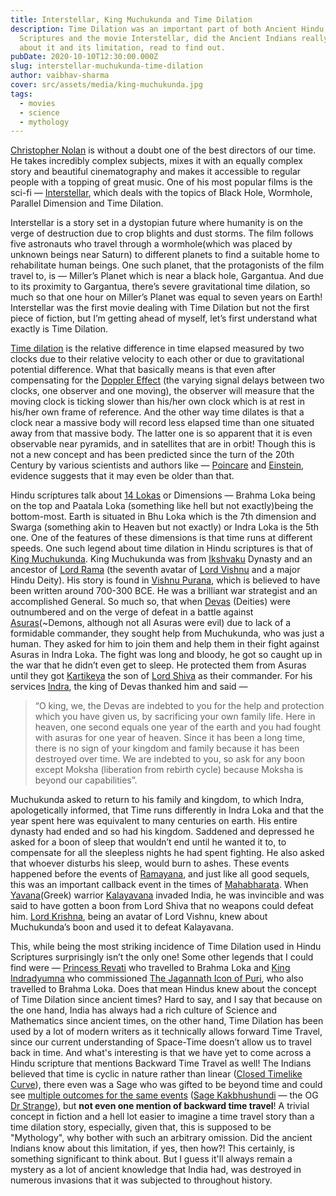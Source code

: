 ```yaml
---
title: Interstellar, King Muchukunda and Time Dilation
description: Time Dilation was an important part of both Ancient Hindu
  Scriptures and the movie Interstellar, did the Ancient Indians really know
  about it and its limitation, read to find out.
pubDate: 2020-10-10T12:30:00.000Z
slug: interstellar-muchukunda-time-dilation
author: vaibhav-sharma
cover: src/assets/media/king-muchukunda.jpg
tags:
  - movies
  - science
  - mythology
---
```

[Christopher Nolan](https://en.wikipedia.org/wiki/Christopher_Nolan) is without a doubt one of the best directors of our time. He takes incredibly complex subjects, mixes it with an equally complex story and beautiful cinematography and makes it accessible to regular people with a topping of great music. One of his most popular films is the sci-fi — [Interstellar](https://en.wikipedia.org/wiki/Interstellar_(film)), which deals with the topics of Black Hole, Wormhole, Parallel Dimension and Time Dilation.

Interstellar is a story set in a dystopian future where humanity is on the verge of destruction due to crop blights and dust storms. The film follows five astronauts who travel through a wormhole(which was placed by unknown beings near Saturn) to different planets to find a suitable home to rehabilitate human beings. One such planet, that the protagonists of the film travel to, is — Miller’s Planet which is near a black hole, Gargantua. And due to its proximity to Gargantua, there’s severe gravitational time dilation, so much so that one hour on Miller’s Planet was equal to seven years on Earth! Interstellar was the first movie dealing with Time Dilation but not the first piece of fiction, but I’m getting ahead of myself, let’s first understand what exactly is Time Dilation.

[Time dilation](https://en.wikipedia.org/wiki/Time_dilation) is the relative difference in time elapsed measured by two clocks due to their relative velocity to each other or due to gravitational potential difference. What that basically means is that even after compensating for the [Doppler Effect](https://en.wikipedia.org/wiki/Doppler_effect) (the varying signal delays between two clocks, one observer and one moving), the observer will measure that the moving clock is ticking slower than his/her own clock which is at rest in his/her own frame of reference. And the other way time dilates is that a clock near a massive body will record less elapsed time than one situated away from that massive body. The latter one is so apparent that it is even observable near pyramids, and in satellites that are in orbit! Though this is not a new concept and has been predicted since the turn of the 20th Century by various scientists and authors like — [Poincare](http://www.bourbaphy.fr/darrigol2.pdf) and [Einstein](https://archive.org/details/alberteinsteinss0000mill), evidence suggests that it may even be older than that.

Hindu scriptures talk about [14 Lokas](https://en.wikipedia.org/wiki/Loka) or Dimensions — Brahma Loka being on the top and Paatala Loka (something like hell but not exactly)being the bottom-most. Earth is situated in Bhu Loka which is the 7th dimension and Swarga (something akin to Heaven but not exactly) or Indra Loka is the 5th one. One of the features of these dimensions is that time runs at different speeds. One such legend about time dilation in Hindu scriptures is that of [King Muchukunda](https://en.wikipedia.org/wiki/Muchukunda). King Muchukunda was from [Ikshvaku](https://en.wikipedia.org/wiki/Ikshvaku) Dynasty and an ancestor of [Lord Rama](https://en.wikipedia.org/wiki/Rama) (the seventh avatar of [Lord Vishnu](https://en.wikipedia.org/wiki/Vishnu) and a major Hindu Deity). His story is found in [Vishnu Purana](https://en.wikipedia.org/wiki/Vishnu_Purana), which is believed to have been written around 700-300 BCE. He was a brilliant war strategist and an accomplished General. So much so, that when [Devas](https://en.wikipedia.org/wiki/Deva_(Hinduism)) (Deities) were outnumbered and on the verge of defeat in a battle against [Asuras](https://en.wikipedia.org/wiki/Asura)(~Demons, although not all Asuras were evil) due to lack of a formidable commander, they sought help from Muchukunda, who was just a human. They asked for him to join them and help them in their fight against Asuras in Indra Loka. The fight was long and bloody, he got so caught up in the war that he didn’t even get to sleep. He protected them from Asuras until they got [Kartikeya](https://en.wikipedia.org/wiki/Kartikeya) the son of [Lord Shiva](https://en.wikipedia.org/wiki/Shiva) as their commander. For his services [Indra](https://en.wikipedia.org/wiki/Indra), the king of Devas thanked him and said —

> “O king, we, the Devas are indebted to you for the help and protection which you have given us, by sacrificing your own family life. Here in heaven, one second equals one year of the earth and you had fought with asuras for one year of heaven. Since it has been a long time, there is no sign of your kingdom and family because it has been destroyed over time. We are indebted to you, so ask for any boon except Moksha (liberation from rebirth cycle) because Moksha is beyond our capabilities”.

Muchukunda asked to return to his family and kingdom, to which Indra, apologetically informed, that Time runs differently in Indra Loka and that the year spent here was equivalent to many centuries on earth. His entire dynasty had ended and so had his kingdom. Saddened and depressed he asked for a boon of sleep that wouldn’t end until he wanted it to, to compensate for all the sleepless nights he had spent fighting. He also asked that whoever disturbs his sleep, would burn to ashes. These events happened before the events of [Ramayana](https://en.wikipedia.org/wiki/Ramayana), and just like all good sequels, this was an important callback event in the times of [Mahabharata](https://en.wikipedia.org/wiki/Mahabharata). When [Yavana](https://en.wikipedia.org/wiki/Yona)(Greek) warrior [Kalayavana](https://en.wikipedia.org/wiki/Kalayavana) invaded India, he was invincible and was said to have gotten a boon from Lord Shiva that no weapons could defeat him. [Lord Krishna](https://en.wikipedia.org/wiki/Krishna), being an avatar of Lord Vishnu, knew about Muchukunda’s boon and used it to defeat Kalayavana.

This, while being the most striking incidence of Time Dilation used in Hindu Scriptures surprisingly isn’t the only one! Some other legends that I could find were — [Princess Revati](https://en.wikipedia.org/wiki/Revati) who travelled to Brahma Loka and [King Indradyumna](https://en.wikipedia.org/wiki/Indradyumna) who commissioned [The Jagannath Icon of Puri](https://en.wikipedia.org/wiki/Jagannath), who also travelled to Brahma Loka. Does that mean Hindus knew about the concept of Time Dilation since ancient times? Hard to say, and I say that because on the one hand, India has always had a rich culture of Science and Mathematics since ancient times, on the other hand, Time Dilation has been used by a lot of modern writers as it technically allows forward Time Travel, since our current understanding of Space-Time doesn’t allow us to travel back in time. And what's interesting is that we have yet to come across a Hindu scripture that mentions Backward Time Travel as well! The Indians believed that time is cyclic in nature rather than linear ([Closed Timelike Curve](https://en.wikipedia.org/wiki/Closed_timelike_curve)), there even was a Sage who was gifted to be beyond time and could see [multiple outcomes for the same events](https://en.wikipedia.org/wiki/World_line) ([Sage Kakbhushundi](https://en.wikipedia.org/wiki/Kakbhushundi) — the OG [Dr Strange](https://en.wikipedia.org/wiki/Avengers:_Infinity_War#:~:text=Strange%20uses%20the%20Time%20Stone%20to%20view%20millions%20of%20possible%20futures,%20seeing%20only%20one%20in%20which%20Thanos%20loses)), but **not even one mention of backward time travel**! A trivial concept in fiction and a hell lot easier to imagine a time travel story than a time dilation story, especially, given that, this is supposed to be "Mythology", why bother with such an arbitrary omission. Did the ancient Indians know about this limitation, if yes, then how?! This certainly, is something significant to think about. But I guess it'll always remain a mystery as a lot of ancient knowledge that India had, was destroyed in numerous invasions that it was subjected to throughout history.
